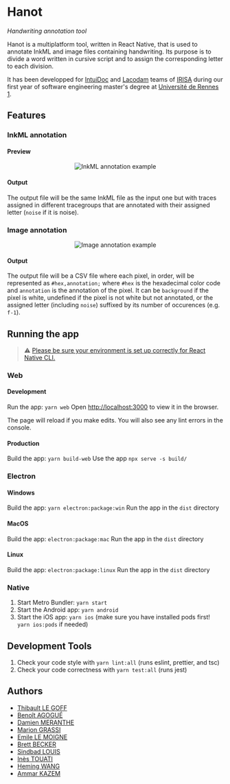 # Hanot

_Handwriting annotation tool_

Hanot is a multiplatform tool, written in React Native, that is used to annotate InkML and image files containing handwriting. Its purpose is to divide a word written in cursive script and to assign the corresponding letter to each division.

It has been developped for [IntuiDoc](https://www-intuidoc.irisa.fr/) and [Lacodam](https://team.inria.fr/lacodam/fr/) teams of [IRISA](https://www.irisa.fr/) during our first year of software engineering master's degree at [Université de Rennes 1](https://www.univ-rennes1.fr/).

## Features

### InkML annotation

#### Preview

<figure>
  <p align="center">
    <img src="https://github.com/Xorko/Hanot/assets/44211215/9c841f48-f0de-4f3b-9c78-fad654c17702" alt="InkML annotation example" />
  </p>
</figure>

#### Output

The output file will be the same InkML file as the input one but with traces assigned in different tracegroups that are annotated with their assigned letter (`noise` if it is noise).

### Image annotation

<figure>
  <p align="center">
    <img src="https://github.com/Xorko/Hanot/assets/44211215/c1c1bea7-dce9-4088-8308-afa11da4d6f2" alt="Image annotation example" />
  </p>
</figure>

#### Output

The output file will be a CSV file where each pixel, in order, will be represented as `#hex,annotation;` where `#hex` is the hexadecimal color code and `annotation` is the annotation of the pixel. It can be `background` if the pixel is white, undefined if the pixel is not white but not annotated, or the assigned letter (including `noise`) suffixed by its number of occurences (e.g. `f-1`).

## Running the app

> ⚠️ [Please be sure your environment is set up correctly for React Native CLI.](https://reactnative.dev/docs/environment-setup)

### Web

#### Development

Run the app: `yarn web`
Open [http://localhost:3000](http://localhost:3000) to view it in the browser.

The page will reload if you make edits.
You will also see any lint errors in the console.

#### Production

Build the app: `yarn build-web`
Use the app `npx serve -s build/`

### Electron

#### Windows

Build the app: `yarn electron:package:win`
Run the app in the `dist` directory

#### MacOS

Build the app: `electron:package:mac`
Run the app in the `dist` directory

#### Linux

Build the app: `electron:package:linux`
Run the app in the `dist` directory

### Native

1. Start Metro Bundler: `yarn start`
2. Start the Android app: `yarn android`
3. Start the iOS app: `yarn ios` (make sure you have installed pods first! `yarn ios:pods` if needed)

## Development Tools

1. Check your code style with `yarn lint:all` (runs eslint, prettier, and tsc)
1. Check your code correctness with `yarn test:all` (runs jest)

## Authors

- [Thibault LE GOFF](https://github.com/Xorko)
- [Benoît AGOGUÉ](https://github.com/agoguebenoit)
- [Damien MERANTHE](https://github.com/damienMS)
- [Marion GRASSI](https://github.com/MarionGrassi)
- [Emile LE MOIGNE](https://github.com/emile-le-moigne)
- [Brett BECKER](https://github.com/BrettBeck)
- [Sindbad LOUIS](https://github.com/jownline)
- [Inès TOUATI](https://github.com/InesTouati)
- [Heming WANG](https://github.com/nep-nep327)
- [Ammar KAZEM](https://github.com/Ammar96399)

